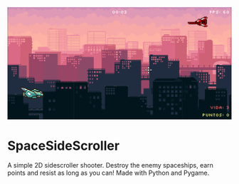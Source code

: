 ![Portada](Assets/Images/Screenshots/screenshot2.png)
# SpaceSideScroller
A simple 2D sidescroller shooter. Destroy the enemy spaceships, earn points and resist as long as you can! Made with Python and Pygame.
